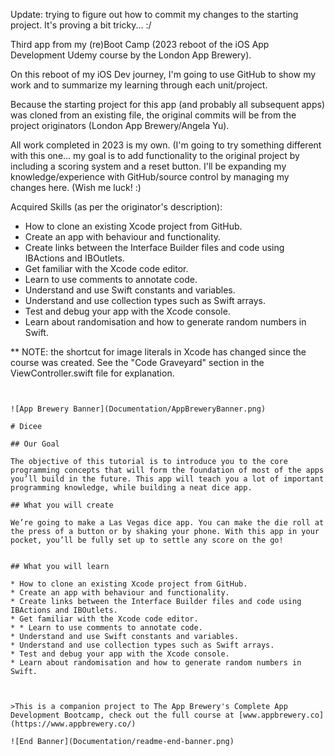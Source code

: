 Update: trying to figure out how to commit my changes to the starting project. It's proving a bit tricky... :/

Third app from my (re)Boot Camp (2023 reboot of the iOS App Development Udemy course by the London App Brewery).

On this reboot of my iOS Dev journey, I'm going to use GitHub to show my work and to summarize my learning through each unit/project.

Because the starting project for this app (and probably all subsequent apps) was cloned from an existing file, the original commits will be from the project originators (London App Brewery/Angela Yu). 

All work completed in 2023 is my own. (I'm going to try something different with this one... my goal is to add functionality to the original project by including a scoring system and a reset button. I'll be expanding my knowledge/experience with GitHub/source control by managing my changes here. (Wish me luck! :)

Acquired Skills (as per the originator's description):
* How to clone an existing Xcode project from GitHub.
* Create an app with behaviour and functionality.
* Create links between the Interface Builder files and code using IBActions and IBOutlets.
* Get familiar with the Xcode code editor.
* Learn to use comments to annotate code.
* Understand and use Swift constants and variables.
* Understand and use collection types such as Swift arrays.
* Test and debug your app with the Xcode console.
* Learn about randomisation and how to generate random numbers in Swift.

** NOTE: the shortcut for image literals in Xcode has changed since the course was created. See the "Code Graveyard" section in the ViewController.swift file for explanation.


~~~~~~~~~~~~~~~~~~~~~~~~~~~~~~~~~~~~~~~~~~~~~~~~~~~~~~~~~~~~~~~~~~~~~~~~~~~~~~~~~~~~~~~~~~~~~~~~~~~~~~~~~~~


![App Brewery Banner](Documentation/AppBreweryBanner.png)

# Dicee

## Our Goal

The objective of this tutorial is to introduce you to the core programming concepts that will form the foundation of most of the apps you’ll build in the future. This app will teach you a lot of important programming knowledge, while building a neat dice app.

## What you will create

We’re going to make a Las Vegas dice app. You can make the die roll at the press of a button or by shaking your phone. With this app in your pocket, you’ll be fully set up to settle any score on the go!


## What you will learn

* How to clone an existing Xcode project from GitHub.
* Create an app with behaviour and functionality.
* Create links between the Interface Builder files and code using IBActions and IBOutlets.
* Get familiar with the Xcode code editor.
* * Learn to use comments to annotate code.
* Understand and use Swift constants and variables.
* Understand and use collection types such as Swift arrays.
* Test and debug your app with the Xcode console.
* Learn about randomisation and how to generate random numbers in Swift.



>This is a companion project to The App Brewery's Complete App Development Bootcamp, check out the full course at [www.appbrewery.co](https://www.appbrewery.co/)

![End Banner](Documentation/readme-end-banner.png)

